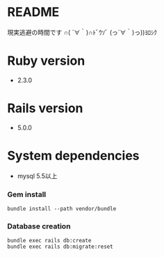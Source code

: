# README

現実逃避の時間です  ∩( ´∀｀)∩ﾄﾞｳｿﾞ (っ´∀｀)っ))ﾖﾛｼｸ


# Ruby version

* 2.3.0


# Rails version

* 5.0.0


# System dependencies

* mysql 5.5以上


### Gem install 

```
bundle install --path vendor/bundle
```

### Database creation

```
bundle exec rails db:create
bundle exec rails db:migrate:reset
```


